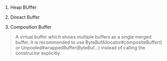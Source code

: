 1. Heap BUffer

2. Direact Buffer

3. Composition Buffer

> A virtual buffer which shows multiple buffers as a single merged buffer.  It is recommended to use  ByteBufAllocator#compositeBuffer() or  Unpooled#wrappedBuffer(ByteBuf...) instead of calling the constructor explicitly.